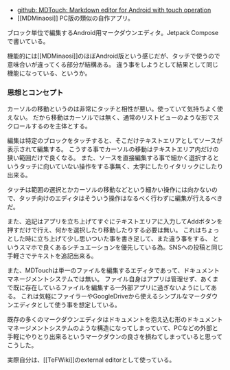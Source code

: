 - [github: MDTouch: Markdown editor for Android with touch operation](https://github.com/karino2/MDTouch)
- [[MDMinaosi]] PC版の類似の自作アプリ。

ブロック単位で編集するAndroid用マークダウンエディタ。Jetpack Composeで書いている。

機能的には[[MDMinaosi]]のほぼAndroid版という感じだが、タッチで使うので意味合いが違ってくる部分が結構ある。
違う事をしようとして結果として同じ機能になっている、というか。

### 思想とコンセプト

カーソルの移動というのは非常にタッチと相性が悪い。使っていて気持ちよく使えない。
だから移動はカーソルでは無く、通常のリストビューのような形でスクロールするのを主体とする。

編集は特定のブロックをタッチすると、そこだけテキストエリアとしてソースが表示されて編集する。
こうする事でカーソルの移動はテキストエリア内だけの狭い範囲だけで良くなる。
また、ソースを直接編集する事で細かく選択するというタッチに向いていない操作をする事無く、太字にしたりイタリックにしたり出来る。

タッチは範囲の選択とかカーソルの移動などという細かい操作には向かないので、タッチ向けのエディタはそういう操作はなるべく行わずに編集が行えるべきだ。

また、追記はアプリを立ち上げてすぐにテキストエリアに入力してAddボタンを押すだけで行え、何かを選択したり移動したりする必要は無い。
これはちょっとした時に立ち上げて少し思いついた事を書き足して、また違う事をする、
というスマホで良くあるシチュエーションを優先している為。SNSへの投稿と同じ手軽さでテキストを追記出来る。

また、MDTouchは単一のファイルを編集するエディタであって、ドキュメントマネージメントシステムでは無い。
ファイル自身はアプリは管理せず、あくまで既に存在しているファイルを編集する一外部アプリに過ぎないようにしてある。
これは気軽にファイラーやGoogleDriveから使えるシンプルなマークダウンエディタとして使う事を想定している。

既存の多くのマークダウンエディタはドキュメントを抱え込む形のドキュメントマネージメントシステムのような構造になってしまっていて、PCなどの外部と手軽にやりとり出来るというマークダウンの良さを損ねてしまっていると思ってこうした。

実際自分は、[[TeFWiki]]のexternal editorとして使っている。

